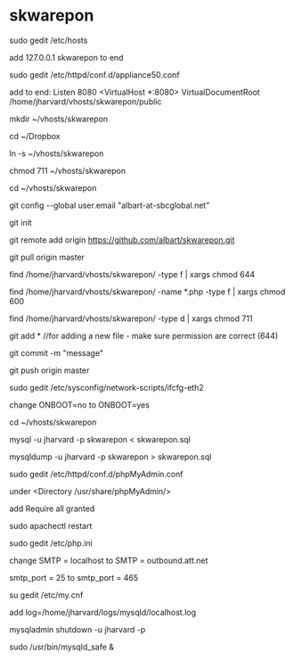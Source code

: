 skwarepon
=========

sudo gedit /etc/hosts

add 127.0.0.1 skwarepon to end

sudo gedit /etc/httpd/conf.d/appliance50.conf

add to end:
Listen 8080
<VirtualHost *:8080>
    VirtualDocumentRoot /home/jharvard/vhosts/skwarepon/public
</VirtualHost>

mkdir ~/vhosts/skwarepon

cd ~/Dropbox

ln -s ~/vhosts/skwarepon

chmod 711 ~/vhosts/skwarepon

cd ~/vhosts/skwarepon

git config --global user.email "albart-at-sbcglobal.net"

git init

git remote add origin https://github.com/albart/skwarepon.git

git pull origin master

find /home/jharvard/vhosts/skwarepon/ -type f | xargs chmod 644

find /home/jharvard/vhosts/skwarepon/ -name *.php -type f | xargs chmod 600

find /home/jharvard/vhosts/skwarepon/ -type d | xargs chmod 711

git add *      //for adding a new file - make sure permission are correct (644)

git commit -m "message"

git push origin master

sudo gedit /etc/sysconfig/network-scripts/ifcfg-eth2

change ONBOOT=no to ONBOOT=yes

cd ~/vhosts/skwarepon

mysql -u jharvard -p skwarepon < skwarepon.sql

mysqldump -u jharvard -p skwarepon > skwarepon.sql

sudo gedit /etc/httpd/conf.d/phpMyAdmin.conf

under <Directory /usr/share/phpMyAdmin/>

add Require all granted

sudo apachectl restart

sudo gedit /etc/php.ini

change SMTP = localhost 
to SMTP = outbound.att.net

smtp_port = 25
to smtp_port = 465

su gedit /etc/my.cnf

add log=/home/jharvard/logs/mysqld/localhost.log

mysqladmin shutdown -u jharvard -p

sudo /usr/bin/mysqld_safe &

